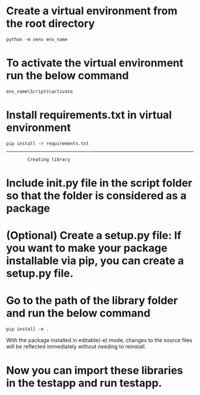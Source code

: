 # Create a virtual environment from the root directory
    python -m venv env_name
# To activate the virtual environment run the below command
    env_name\Scripts\activate
# Install requirements.txt in virtual environment
    pip install -r requirements.txt
-------------------------------------------------------------
            Creating library

# Include __init__.py file in the script folder so that the folder is considered as a package
# (Optional) Create a setup.py file: If you want to make your package installable via pip, you can create a setup.py file.

# Go to the path of the library folder and run the below command

    pip install -e .

With the package installed in editable(-e) mode, changes to the source files will be reflected immediately without needing to reinstall.

# Now you can import these libraries in the testapp and run testapp.




